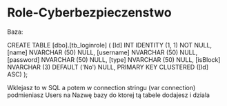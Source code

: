 # Role-Cyberbezpieczenstwo

Baza:

CREATE TABLE [dbo].[tb_loginrole] (
    [Id]       INT           IDENTITY (1, 1) NOT NULL,
    [name]     NVARCHAR (50) NULL,
    [username] NVARCHAR (50) NULL,
    [password] NVARCHAR (50) NULL,
    [type]     NVARCHAR (50) NULL,
    [isBlock]  NVARCHAR (3)  DEFAULT ('No') NULL,
    PRIMARY KEY CLUSTERED ([Id] ASC)
);

Wklejasz to w SQL a potem w connection stringu (var connection) podmieniasz Users na Nazwę bazy do ktorej tą tabele dodajesz i dziala
